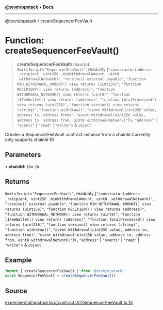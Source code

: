 [**@tevm/opstack**](../README.md) • **Docs**

***

[@tevm/opstack](../globals.md) / createSequencerFeeVault

# Function: createSequencerFeeVault()

> **createSequencerFeeVault**(`chainId`): `Omit`\<`Script`\<`"SequencerFeeVault"`, readonly [`"constructor(address _recipient, uint256 _minWithdrawalAmount, uint8 _withdrawalNetwork)"`, `"receive() external payable"`, `"function MIN_WITHDRAWAL_AMOUNT() view returns (uint256)"`, `"function RECIPIENT() view returns (address)"`, `"function WITHDRAWAL_NETWORK() view returns (uint8)"`, `"function l1FeeWallet() view returns (address)"`, `"function totalProcessed() view returns (uint256)"`, `"function version() view returns (string)"`, `"function withdraw()"`, `"event Withdrawal(uint256 value, address to, address from)"`, `"event Withdrawal(uint256 value, address to, address from, uint8 withdrawalNetwork)"`]\>, `"address"` \| `"events"` \| `"read"` \| `"write"`\> & `object`

Creates a SequencerFeeVault contract instance from a chainId
Currently only supports chainId 10

## Parameters

• **chainId**: `10`= `10`

## Returns

`Omit`\<`Script`\<`"SequencerFeeVault"`, readonly [`"constructor(address _recipient, uint256 _minWithdrawalAmount, uint8 _withdrawalNetwork)"`, `"receive() external payable"`, `"function MIN_WITHDRAWAL_AMOUNT() view returns (uint256)"`, `"function RECIPIENT() view returns (address)"`, `"function WITHDRAWAL_NETWORK() view returns (uint8)"`, `"function l1FeeWallet() view returns (address)"`, `"function totalProcessed() view returns (uint256)"`, `"function version() view returns (string)"`, `"function withdraw()"`, `"event Withdrawal(uint256 value, address to, address from)"`, `"event Withdrawal(uint256 value, address to, address from, uint8 withdrawalNetwork)"`]\>, `"address"` \| `"events"` \| `"read"` \| `"write"`\> & `object`

## Example

```ts
import { createSequencerFeeVault } from '@tevm/opstack'
const SequencerFeeVault = createSequencerFeeVault()
```

## Source

[experimental/opstack/src/contracts/l2/SequencerFeeVault.ts:13](https://github.com/evmts/tevm-monorepo/blob/main/experimental/opstack/src/contracts/l2/SequencerFeeVault.ts#L13)
